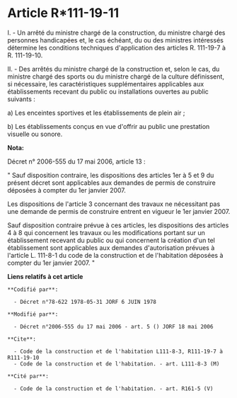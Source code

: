 # Article R*111-19-11

I. - Un arrêté du ministre chargé de la construction, du ministre chargé des personnes handicapées et, le cas échéant, du ou
des ministres intéressés détermine les conditions techniques d'application des articles R. 111-19-7 à R. 111-19-10.

II. - Des arrêtés du ministre chargé de la construction et, selon le cas, du ministre chargé des sports ou du ministre chargé
de la culture définissent, si nécessaire, les caractéristiques supplémentaires applicables aux établissements recevant du
public ou installations ouvertes au public suivants :

a) Les enceintes sportives et les établissements de plein air ;

b) Les établissements conçus en vue d'offrir au public une prestation visuelle ou sonore.

**Nota:**

Décret n° 2006-555 du 17 mai 2006, article 13 : 

" Sauf disposition contraire, les dispositions des articles 1er à 5 et 9 du présent décret sont applicables aux demandes de
permis de construire déposées à compter du 1er janvier 2007. 

Les dispositions de l'article 3 concernant des travaux ne nécessitant pas une demande de permis de construire entrent en
vigueur le 1er janvier 2007. 

Sauf disposition contraire prévue à ces articles, les dispositions des articles 4 à 8 qui concernent les travaux ou les
modifications portant sur un établissement recevant du public ou qui concernent la création d'un tel établissement sont
applicables aux demandes d'autorisation prévues à l'article L. 111-8-1 du code de la construction et de l'habitation déposées
à compter du 1er janvier 2007. "

**Liens relatifs à cet article**

	**Codifié par**:

	  - Décret n°78-622 1978-05-31 JORF 6 JUIN 1978

	**Modifié par**:

	  - Décret n°2006-555 du 17 mai 2006 - art. 5 () JORF 18 mai 2006

	**Cite**:

	  - Code de la construction et de l'habitation L111-8-3, R111-19-7 à R111-19-10
	  - Code de la construction et de l'habitation. - art. L111-8-3 (M)

	**Cité par**:

	  - Code de la construction et de l'habitation. - art. R161-5 (V)
